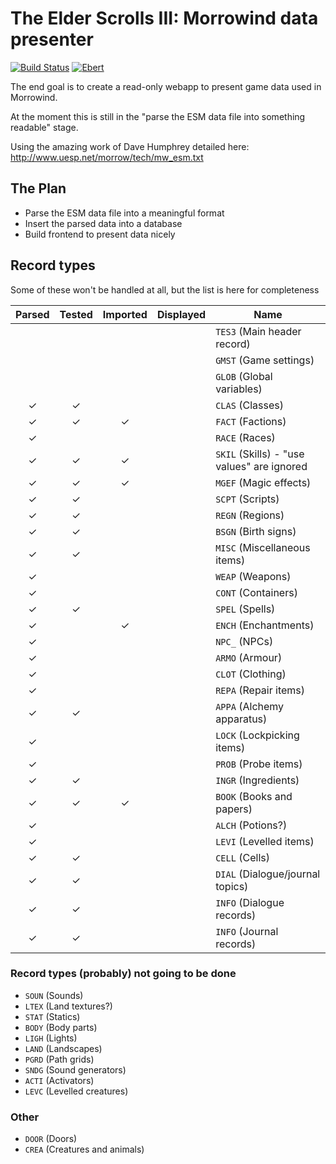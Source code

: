 # The Elder Scrolls III: Morrowind data presenter

[![Build Status](https://travis-ci.org/sevenseacat/esm-data-presenter.svg?branch=master)](https://travis-ci.org/sevenseacat/esm-data-presenter)
[![Ebert](https://ebertapp.io/github/sevenseacat/esm-data-presenter.svg)](https://ebertapp.io/github/sevenseacat/esm-data-presenter)

The end goal is to create a read-only webapp to present game data used in Morrowind.

At the moment this is still in the "parse the ESM data file into something readable" stage.

Using the amazing work of Dave Humphrey detailed here: http://www.uesp.net/morrow/tech/mw_esm.txt

## The Plan

- Parse the ESM data file into a meaningful format
- Insert the parsed data into a database
- Build frontend to present data nicely

## Record types

Some of these won't be handled at all, but the list is here for completeness

| Parsed | Tested | Imported | Displayed | Name |
| :---:  | :---:  | :---:    | :---:     |------|
|        |        |          |           | `TES3` (Main header record) |
|        |        |          |           | `GMST` (Game settings) |
|        |        |          |           | `GLOB` (Global variables) |
| ✓      | ✓      |          |           | `CLAS` (Classes) |
| ✓      | ✓      | ✓        |           | `FACT` (Factions) |
| ✓      |        |          |           | `RACE` (Races) |
| ✓      | ✓      | ✓        |           | `SKIL` (Skills) - "use values" are ignored |
| ✓      | ✓      | ✓        |           | `MGEF` (Magic effects) |
| ✓      | ✓      |          |           | `SCPT` (Scripts) |
| ✓      | ✓      |          |           | `REGN` (Regions) |
| ✓      | ✓      |          |           | `BSGN` (Birth signs) |
| ✓      | ✓      |          |           | `MISC` (Miscellaneous items) |
| ✓      |        |          |           | `WEAP` (Weapons) |
| ✓      |        |          |           | `CONT` (Containers) |
| ✓      | ✓      |          |           | `SPEL` (Spells) |
| ✓      |        | ✓        |           | `ENCH` (Enchantments) |
| ✓      |        |          |           | `NPC_` (NPCs) |
| ✓      |        |          |           | `ARMO` (Armour) |
| ✓      |        |          |           | `CLOT` (Clothing) |
| ✓      |        |          |           | `REPA` (Repair items) |
| ✓      | ✓      |          |           | `APPA` (Alchemy apparatus) |
| ✓      |        |          |           | `LOCK` (Lockpicking items) |
| ✓      |        |          |           | `PROB` (Probe items) |
| ✓      | ✓      |          |           | `INGR` (Ingredients) |
| ✓      | ✓      | ✓        |           | `BOOK` (Books and papers) |
| ✓      |        |          |           | `ALCH` (Potions?) |
| ✓      |        |          |           | `LEVI` (Levelled items) |
| ✓      | ✓      |          |           | `CELL` (Cells) |
| ✓      | ✓      |          |           | `DIAL` (Dialogue/journal topics) |
| ✓      | ✓      |          |           | `INFO` (Dialogue records) |
| ✓      | ✓      |          |           | `INFO` (Journal records) |

### Record types (probably) not going to be done

- `SOUN` (Sounds)
- `LTEX` (Land textures?)
- `STAT` (Statics)
- `BODY` (Body parts)
- `LIGH` (Lights)
- `LAND` (Landscapes)
- `PGRD` (Path grids)
- `SNDG` (Sound generators)
- `ACTI` (Activators)
- `LEVC` (Levelled creatures)

### Other

- `DOOR` (Doors)
- `CREA` (Creatures and animals)
